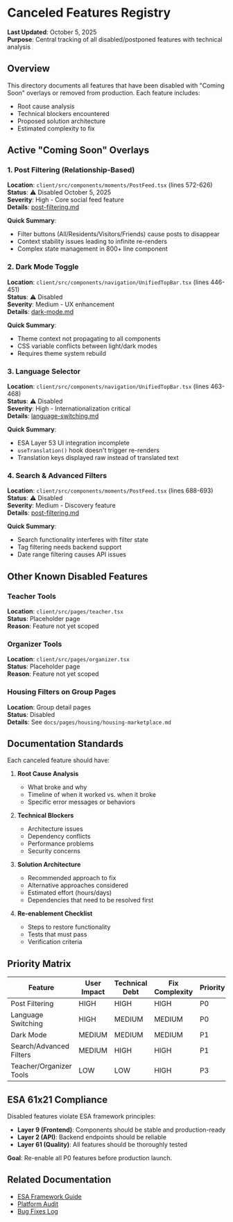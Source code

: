 # Canceled Features Registry

**Last Updated**: October 5, 2025  
**Purpose**: Central tracking of all disabled/postponed features with technical analysis

## Overview

This directory documents all features that have been disabled with "Coming Soon" overlays or removed from production. Each feature includes:
- Root cause analysis
- Technical blockers encountered
- Proposed solution architecture
- Estimated complexity to fix

## Active "Coming Soon" Overlays

### 1. Post Filtering (Relationship-Based)
**Location**: `client/src/components/moments/PostFeed.tsx` (lines 572-626)  
**Status**: ⚠️ Disabled October 5, 2025  
**Severity**: High - Core social feed feature  
**Details**: [post-filtering.md](./post-filtering.md)

**Quick Summary**:
- Filter buttons (All/Residents/Visitors/Friends) cause posts to disappear
- Context stability issues leading to infinite re-renders
- Complex state management in 800+ line component

### 2. Dark Mode Toggle
**Location**: `client/src/components/navigation/UnifiedTopBar.tsx` (lines 446-451)  
**Status**: ⚠️ Disabled  
**Severity**: Medium - UX enhancement  
**Details**: [dark-mode.md](./dark-mode.md)

**Quick Summary**:
- Theme context not propagating to all components
- CSS variable conflicts between light/dark modes
- Requires theme system rebuild

### 3. Language Selector
**Location**: `client/src/components/navigation/UnifiedTopBar.tsx` (lines 463-468)  
**Status**: ⚠️ Disabled  
**Severity**: High - Internationalization critical  
**Details**: [language-switching.md](./language-switching.md)

**Quick Summary**:
- ESA Layer 53 UI integration incomplete
- `useTranslation()` hook doesn't trigger re-renders
- Translation keys displayed raw instead of translated text

### 4. Search & Advanced Filters
**Location**: `client/src/components/moments/PostFeed.tsx` (lines 688-693)  
**Status**: ⚠️ Disabled  
**Severity**: Medium - Discovery feature  
**Details**: [post-filtering.md](./post-filtering.md#search-and-tags)

**Quick Summary**:
- Search functionality interferes with filter state
- Tag filtering needs backend support
- Date range filtering causes API issues

## Other Known Disabled Features

### Teacher Tools
**Location**: `client/src/pages/teacher.tsx`  
**Status**: Placeholder page  
**Reason**: Feature not yet scoped

### Organizer Tools
**Location**: `client/src/pages/organizer.tsx`  
**Status**: Placeholder page  
**Reason**: Feature not yet scoped

### Housing Filters on Group Pages
**Location**: Group detail pages  
**Status**: Disabled  
**Details**: See `docs/pages/housing/housing-marketplace.md`

## Documentation Standards

Each canceled feature should have:

1. **Root Cause Analysis**
   - What broke and why
   - Timeline of when it worked vs. when it broke
   - Specific error messages or behaviors

2. **Technical Blockers**
   - Architecture issues
   - Dependency conflicts
   - Performance problems
   - Security concerns

3. **Solution Architecture**
   - Recommended approach to fix
   - Alternative approaches considered
   - Estimated effort (hours/days)
   - Dependencies that need to be resolved first

4. **Re-enablement Checklist**
   - Steps to restore functionality
   - Tests that must pass
   - Verification criteria

## Priority Matrix

| Feature | User Impact | Technical Debt | Fix Complexity | Priority |
|---------|-------------|----------------|----------------|----------|
| Post Filtering | HIGH | HIGH | HIGH | P0 |
| Language Switching | HIGH | MEDIUM | MEDIUM | P0 |
| Dark Mode | MEDIUM | MEDIUM | MEDIUM | P1 |
| Search/Advanced Filters | MEDIUM | HIGH | HIGH | P1 |
| Teacher/Organizer Tools | LOW | LOW | HIGH | P3 |

## ESA 61x21 Compliance

Disabled features violate ESA framework principles:

- **Layer 9 (Frontend)**: Components should be stable and production-ready
- **Layer 2 (API)**: Backend endpoints should be reliable
- **Layer 61 (Quality)**: All features should be thoroughly tested

**Goal**: Re-enable all P0 features before production launch.

## Related Documentation

- [ESA Framework Guide](../../ESA.md)
- [Platform Audit](../../ESA_COMPREHENSIVE_PLATFORM_AUDIT.md)
- [Bug Fixes Log](../bug-fixes/)
